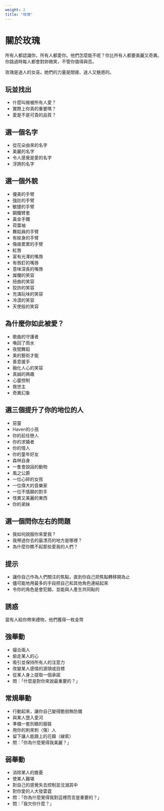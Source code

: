 ```yaml
---
weight: 2
title: "玫瑰"
---
```


# 關於玫瑰

所有人都認識你，所有人都愛你。他們怎麼能不呢？你比所有人都要美麗又奇異。你路過時每人都會對妳微笑，不管你值得與否。

玫瑰是迷人的女巫。她們的力量是間接、迷人又魅惑的。

## 玩並找出

- 什麼叫做被所有人愛？
- 實際上你真的重要嗎？
- 愛是不是可貴的品質？


## 選一個名字

- 從花朵由來的名字
- 美麗的名字
- 令人感覺是愛的名字
- 浮誇的名字

## 選一個外貌

- 優美的手臂
- 強壯的手臂
- 敏捷的手臂
- 鋼鐵臂套
- 黃金手鐲
- 荷葉袖
- 舞蹈員的手臂
- 有紋身的手臂
- 傷痕累累的手臂
- 紅唇
- 富有光澤的嘴唇
- 有唇釘的嘴唇
- 意味深長的嘴唇
- 燦爛的笑容
- 扭曲的笑容
- 狡詐的笑容
- 充滿玩味的笑容
- 冷漠的笑容
- 天使般的笑容

## 為什麼你如此被愛？

- 歌曲的守護者
- 喚回了雨水
- 夜間舞蹈
- 美的藝術才能
- 善意援手
- 融化人心的笑容
- 真誠的興趣
- 心靈控制
- 救世主
- 奇異幻象

## 選三個提升了你的地位的人

- 惡靈
- Haven的小孩
- 你的前任戀人
- 你的求婚者
- 你的情人
- 你的童年好友
- 森林自身
- 一隻會說話的動物
- 風之公爵
- 一位心碎的女孩
- 一位偉大的音樂家
- 一位不情願的對手
- 怪異又美麗的東西
- 你的弟妹

## 選一個問你左右的問題

- 我如何說服你來愛我？
- 我帶過你去的最漂亮的地方是哪裡？
- 為什麼你瞧不起那些愛我的人們？

## 提示

- 讓你自己作為人們關注的焦點，直到你自己把焦點轉移開為止
- 儘可能地用最多的手段把自己和其他角色連結起來
- 令你的角色是會犯錯，並能與人產生共同點的

## 誘惑

當有人給你帶來禮物，他們獲得一枚金幣

## 強舉動

- 撮合兩人
- 偷走某人的心
- 吸引並保持所有人的注意力
- 改變某人感情的源頭或目標
- 從某人身上提取一個承諾
- 問：「什麼是對你來說最重要的？」

## 常規舉動

- 行動起來，讓你自己變得脆弱無防備
- 與某人墮入愛河
- 準備一套別緻的服裝
- 用你的刺來刺（傷）人
- 留下讓人能跟上的花瓣（線索）
- 問：「你為什麼覺得我美麗？」

## 弱舉動

- 消除某人的擔憂
- 使某人難堪
- 對自己的感覺失去控制並沈溺其中
- 對你愛的人大發雷霆
- 問：「你為什麼覺得我對這裡而言是重要的？」
- 問：「我欠你什麼？」
